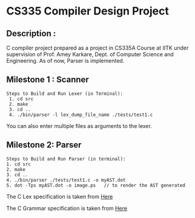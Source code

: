#  **CS335 Compiler Design Project** 


## Description :
C compiler project prepared as a project in CS335A Course at IITK under supervision of Prof. Amey Karkare, Dept. of Computer Science and Engineering. 
As of now, Parser is implemented. 

## Milestone 1 : Scanner

    Steps to Build and Run Lexer (in Terminal):  
     1. cd src
     2. make
     3. cd ..
     4. ./bin/parser -l lex_dump_file_name ./tests/test1.c

You can also enter multiple files as arguments to the lexer. 

## Milestone 2: Parser

```
Steps to Build and Run Parser (in terminal):
1. cd src
2. make
3. cd ..
4. ./bin/parser ./tests/test1.c -o myAST.dot
5. dot -Tps myAST.dot -o image.ps   // to render the AST generated
```

The C Lex specification is taken from [Here](https://www.lysator.liu.se/c/ANSI-C-grammar-l.html)

The C Grammar specification is taken from [Here](https://www.lysator.liu.se/c/ANSI-C-grammar-y.html)
